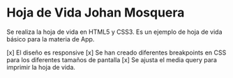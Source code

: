 # Hoja de Vida Johan Mosquera

Se realiza la hoja de vida en HTML5 y CSS3.
Es un ejemplo de hoja de vida básico para la materia de App.

[x] El diseño es responsive
[x] Se han creado diferentes breakpoints en CSS para los diferentes tamaños de pantalla
[x] Se ajusta el media query para imprimir la hoja de vida.
